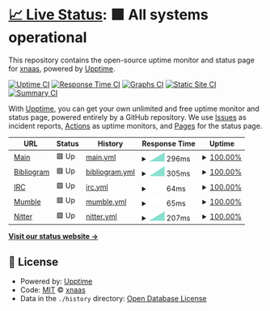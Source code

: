 # [📈 Live Status](https://xnaas.github.io/status-asak): <!--live status--> **🟩 All systems operational**

This repository contains the open-source uptime monitor and status page for [xnaas](https://xnaas.info/), powered by [Upptime](https://github.com/upptime/upptime).

[![Uptime CI](https://github.com/xnaas/status-asak/workflows/Uptime%20CI/badge.svg)](https://github.com/xnaas/status-asak/actions?query=workflow%3A%22Uptime+CI%22)
[![Response Time CI](https://github.com/xnaas/status-asak/workflows/Response%20Time%20CI/badge.svg)](https://github.com/xnaas/status-asak/actions?query=workflow%3A%22Response+Time+CI%22)
[![Graphs CI](https://github.com/xnaas/status-asak/workflows/Graphs%20CI/badge.svg)](https://github.com/xnaas/status-asak/actions?query=workflow%3A%22Graphs+CI%22)
[![Static Site CI](https://github.com/xnaas/status-asak/workflows/Static%20Site%20CI/badge.svg)](https://github.com/xnaas/status-asak/actions?query=workflow%3A%22Static+Site+CI%22)
[![Summary CI](https://github.com/xnaas/status-asak/workflows/Summary%20CI/badge.svg)](https://github.com/xnaas/status-asak/actions?query=workflow%3A%22Summary+CI%22)

With [Upptime](https://upptime.js.org), you can get your own unlimited and free uptime monitor and status page, powered entirely by a GitHub repository. We use [Issues](https://github.com/xnaas/status-asak/issues) as incident reports, [Actions](https://github.com/xnaas/status-asak/actions) as uptime monitors, and [Pages](https://xnaas.github.io/status-asak) for the status page.

<!--start: status pages-->
<!-- This summary is generated by Upptime (https://github.com/upptime/upptime) -->
<!-- Do not edit this manually, your changes will be overwritten -->
<!-- prettier-ignore -->
| URL | Status | History | Response Time | Uptime |
| --- | ------ | ------- | ------------- | ------ |
| <img alt="" src="https://favicons.githubusercontent.com/actionsack.com" height="13"> [Main](https://actionsack.com) | 🟩 Up | [main.yml](https://github.com/xnaas/status-asak/commits/HEAD/history/main.yml) | <details><summary><img alt="Response time graph" src="./graphs/main/response-time-week.png" height="20"> 296ms</summary><br><a href="https://xnaas.github.io/status-asak/history/main"><img alt="Response time 296" src="https://img.shields.io/endpoint?url=https%3A%2F%2Fraw.githubusercontent.com%2Fxnaas%2Fstatus-asak%2FHEAD%2Fapi%2Fmain%2Fresponse-time.json"></a><br><a href="https://xnaas.github.io/status-asak/history/main"><img alt="24-hour response time 296" src="https://img.shields.io/endpoint?url=https%3A%2F%2Fraw.githubusercontent.com%2Fxnaas%2Fstatus-asak%2FHEAD%2Fapi%2Fmain%2Fresponse-time-day.json"></a><br><a href="https://xnaas.github.io/status-asak/history/main"><img alt="7-day response time 296" src="https://img.shields.io/endpoint?url=https%3A%2F%2Fraw.githubusercontent.com%2Fxnaas%2Fstatus-asak%2FHEAD%2Fapi%2Fmain%2Fresponse-time-week.json"></a><br><a href="https://xnaas.github.io/status-asak/history/main"><img alt="30-day response time 296" src="https://img.shields.io/endpoint?url=https%3A%2F%2Fraw.githubusercontent.com%2Fxnaas%2Fstatus-asak%2FHEAD%2Fapi%2Fmain%2Fresponse-time-month.json"></a><br><a href="https://xnaas.github.io/status-asak/history/main"><img alt="1-year response time 296" src="https://img.shields.io/endpoint?url=https%3A%2F%2Fraw.githubusercontent.com%2Fxnaas%2Fstatus-asak%2FHEAD%2Fapi%2Fmain%2Fresponse-time-year.json"></a></details> | <details><summary><a href="https://xnaas.github.io/status-asak/history/main">100.00%</a></summary><a href="https://xnaas.github.io/status-asak/history/main"><img alt="All-time uptime 100.00%" src="https://img.shields.io/endpoint?url=https%3A%2F%2Fraw.githubusercontent.com%2Fxnaas%2Fstatus-asak%2FHEAD%2Fapi%2Fmain%2Fuptime.json"></a><br><a href="https://xnaas.github.io/status-asak/history/main"><img alt="24-hour uptime 100.00%" src="https://img.shields.io/endpoint?url=https%3A%2F%2Fraw.githubusercontent.com%2Fxnaas%2Fstatus-asak%2FHEAD%2Fapi%2Fmain%2Fuptime-day.json"></a><br><a href="https://xnaas.github.io/status-asak/history/main"><img alt="7-day uptime 100.00%" src="https://img.shields.io/endpoint?url=https%3A%2F%2Fraw.githubusercontent.com%2Fxnaas%2Fstatus-asak%2FHEAD%2Fapi%2Fmain%2Fuptime-week.json"></a><br><a href="https://xnaas.github.io/status-asak/history/main"><img alt="30-day uptime 100.00%" src="https://img.shields.io/endpoint?url=https%3A%2F%2Fraw.githubusercontent.com%2Fxnaas%2Fstatus-asak%2FHEAD%2Fapi%2Fmain%2Fuptime-month.json"></a><br><a href="https://xnaas.github.io/status-asak/history/main"><img alt="1-year uptime 100.00%" src="https://img.shields.io/endpoint?url=https%3A%2F%2Fraw.githubusercontent.com%2Fxnaas%2Fstatus-asak%2FHEAD%2Fapi%2Fmain%2Fuptime-year.json"></a></details>
| <img alt="" src="https://favicons.githubusercontent.com/bib.actionsack.com" height="13"> [Bibliogram](https://bib.actionsack.com) | 🟩 Up | [bibliogram.yml](https://github.com/xnaas/status-asak/commits/HEAD/history/bibliogram.yml) | <details><summary><img alt="Response time graph" src="./graphs/bibliogram/response-time-week.png" height="20"> 305ms</summary><br><a href="https://xnaas.github.io/status-asak/history/bibliogram"><img alt="Response time 305" src="https://img.shields.io/endpoint?url=https%3A%2F%2Fraw.githubusercontent.com%2Fxnaas%2Fstatus-asak%2FHEAD%2Fapi%2Fbibliogram%2Fresponse-time.json"></a><br><a href="https://xnaas.github.io/status-asak/history/bibliogram"><img alt="24-hour response time 305" src="https://img.shields.io/endpoint?url=https%3A%2F%2Fraw.githubusercontent.com%2Fxnaas%2Fstatus-asak%2FHEAD%2Fapi%2Fbibliogram%2Fresponse-time-day.json"></a><br><a href="https://xnaas.github.io/status-asak/history/bibliogram"><img alt="7-day response time 305" src="https://img.shields.io/endpoint?url=https%3A%2F%2Fraw.githubusercontent.com%2Fxnaas%2Fstatus-asak%2FHEAD%2Fapi%2Fbibliogram%2Fresponse-time-week.json"></a><br><a href="https://xnaas.github.io/status-asak/history/bibliogram"><img alt="30-day response time 305" src="https://img.shields.io/endpoint?url=https%3A%2F%2Fraw.githubusercontent.com%2Fxnaas%2Fstatus-asak%2FHEAD%2Fapi%2Fbibliogram%2Fresponse-time-month.json"></a><br><a href="https://xnaas.github.io/status-asak/history/bibliogram"><img alt="1-year response time 305" src="https://img.shields.io/endpoint?url=https%3A%2F%2Fraw.githubusercontent.com%2Fxnaas%2Fstatus-asak%2FHEAD%2Fapi%2Fbibliogram%2Fresponse-time-year.json"></a></details> | <details><summary><a href="https://xnaas.github.io/status-asak/history/bibliogram">100.00%</a></summary><a href="https://xnaas.github.io/status-asak/history/bibliogram"><img alt="All-time uptime 100.00%" src="https://img.shields.io/endpoint?url=https%3A%2F%2Fraw.githubusercontent.com%2Fxnaas%2Fstatus-asak%2FHEAD%2Fapi%2Fbibliogram%2Fuptime.json"></a><br><a href="https://xnaas.github.io/status-asak/history/bibliogram"><img alt="24-hour uptime 100.00%" src="https://img.shields.io/endpoint?url=https%3A%2F%2Fraw.githubusercontent.com%2Fxnaas%2Fstatus-asak%2FHEAD%2Fapi%2Fbibliogram%2Fuptime-day.json"></a><br><a href="https://xnaas.github.io/status-asak/history/bibliogram"><img alt="7-day uptime 100.00%" src="https://img.shields.io/endpoint?url=https%3A%2F%2Fraw.githubusercontent.com%2Fxnaas%2Fstatus-asak%2FHEAD%2Fapi%2Fbibliogram%2Fuptime-week.json"></a><br><a href="https://xnaas.github.io/status-asak/history/bibliogram"><img alt="30-day uptime 100.00%" src="https://img.shields.io/endpoint?url=https%3A%2F%2Fraw.githubusercontent.com%2Fxnaas%2Fstatus-asak%2FHEAD%2Fapi%2Fbibliogram%2Fuptime-month.json"></a><br><a href="https://xnaas.github.io/status-asak/history/bibliogram"><img alt="1-year uptime 100.00%" src="https://img.shields.io/endpoint?url=https%3A%2F%2Fraw.githubusercontent.com%2Fxnaas%2Fstatus-asak%2FHEAD%2Fapi%2Fbibliogram%2Fuptime-year.json"></a></details>
| <img alt="" src="https://favicons.githubusercontent.com/null" height="13"> [IRC](chat.actionsack.com) | 🟩 Up | [irc.yml](https://github.com/xnaas/status-asak/commits/HEAD/history/irc.yml) | <details><summary><img alt="Response time graph" src="./graphs/irc/response-time-week.png" height="20"> 64ms</summary><br><a href="https://xnaas.github.io/status-asak/history/irc"><img alt="Response time 64" src="https://img.shields.io/endpoint?url=https%3A%2F%2Fraw.githubusercontent.com%2Fxnaas%2Fstatus-asak%2FHEAD%2Fapi%2Firc%2Fresponse-time.json"></a><br><a href="https://xnaas.github.io/status-asak/history/irc"><img alt="24-hour response time 64" src="https://img.shields.io/endpoint?url=https%3A%2F%2Fraw.githubusercontent.com%2Fxnaas%2Fstatus-asak%2FHEAD%2Fapi%2Firc%2Fresponse-time-day.json"></a><br><a href="https://xnaas.github.io/status-asak/history/irc"><img alt="7-day response time 64" src="https://img.shields.io/endpoint?url=https%3A%2F%2Fraw.githubusercontent.com%2Fxnaas%2Fstatus-asak%2FHEAD%2Fapi%2Firc%2Fresponse-time-week.json"></a><br><a href="https://xnaas.github.io/status-asak/history/irc"><img alt="30-day response time 64" src="https://img.shields.io/endpoint?url=https%3A%2F%2Fraw.githubusercontent.com%2Fxnaas%2Fstatus-asak%2FHEAD%2Fapi%2Firc%2Fresponse-time-month.json"></a><br><a href="https://xnaas.github.io/status-asak/history/irc"><img alt="1-year response time 64" src="https://img.shields.io/endpoint?url=https%3A%2F%2Fraw.githubusercontent.com%2Fxnaas%2Fstatus-asak%2FHEAD%2Fapi%2Firc%2Fresponse-time-year.json"></a></details> | <details><summary><a href="https://xnaas.github.io/status-asak/history/irc">100.00%</a></summary><a href="https://xnaas.github.io/status-asak/history/irc"><img alt="All-time uptime 100.00%" src="https://img.shields.io/endpoint?url=https%3A%2F%2Fraw.githubusercontent.com%2Fxnaas%2Fstatus-asak%2FHEAD%2Fapi%2Firc%2Fuptime.json"></a><br><a href="https://xnaas.github.io/status-asak/history/irc"><img alt="24-hour uptime 100.00%" src="https://img.shields.io/endpoint?url=https%3A%2F%2Fraw.githubusercontent.com%2Fxnaas%2Fstatus-asak%2FHEAD%2Fapi%2Firc%2Fuptime-day.json"></a><br><a href="https://xnaas.github.io/status-asak/history/irc"><img alt="7-day uptime 100.00%" src="https://img.shields.io/endpoint?url=https%3A%2F%2Fraw.githubusercontent.com%2Fxnaas%2Fstatus-asak%2FHEAD%2Fapi%2Firc%2Fuptime-week.json"></a><br><a href="https://xnaas.github.io/status-asak/history/irc"><img alt="30-day uptime 100.00%" src="https://img.shields.io/endpoint?url=https%3A%2F%2Fraw.githubusercontent.com%2Fxnaas%2Fstatus-asak%2FHEAD%2Fapi%2Firc%2Fuptime-month.json"></a><br><a href="https://xnaas.github.io/status-asak/history/irc"><img alt="1-year uptime 100.00%" src="https://img.shields.io/endpoint?url=https%3A%2F%2Fraw.githubusercontent.com%2Fxnaas%2Fstatus-asak%2FHEAD%2Fapi%2Firc%2Fuptime-year.json"></a></details>
| <img alt="" src="https://favicons.githubusercontent.com/null" height="13"> [Mumble](chat.actionsack.com) | 🟩 Up | [mumble.yml](https://github.com/xnaas/status-asak/commits/HEAD/history/mumble.yml) | <details><summary><img alt="Response time graph" src="./graphs/mumble/response-time-week.png" height="20"> 65ms</summary><br><a href="https://xnaas.github.io/status-asak/history/mumble"><img alt="Response time 65" src="https://img.shields.io/endpoint?url=https%3A%2F%2Fraw.githubusercontent.com%2Fxnaas%2Fstatus-asak%2FHEAD%2Fapi%2Fmumble%2Fresponse-time.json"></a><br><a href="https://xnaas.github.io/status-asak/history/mumble"><img alt="24-hour response time 65" src="https://img.shields.io/endpoint?url=https%3A%2F%2Fraw.githubusercontent.com%2Fxnaas%2Fstatus-asak%2FHEAD%2Fapi%2Fmumble%2Fresponse-time-day.json"></a><br><a href="https://xnaas.github.io/status-asak/history/mumble"><img alt="7-day response time 65" src="https://img.shields.io/endpoint?url=https%3A%2F%2Fraw.githubusercontent.com%2Fxnaas%2Fstatus-asak%2FHEAD%2Fapi%2Fmumble%2Fresponse-time-week.json"></a><br><a href="https://xnaas.github.io/status-asak/history/mumble"><img alt="30-day response time 65" src="https://img.shields.io/endpoint?url=https%3A%2F%2Fraw.githubusercontent.com%2Fxnaas%2Fstatus-asak%2FHEAD%2Fapi%2Fmumble%2Fresponse-time-month.json"></a><br><a href="https://xnaas.github.io/status-asak/history/mumble"><img alt="1-year response time 65" src="https://img.shields.io/endpoint?url=https%3A%2F%2Fraw.githubusercontent.com%2Fxnaas%2Fstatus-asak%2FHEAD%2Fapi%2Fmumble%2Fresponse-time-year.json"></a></details> | <details><summary><a href="https://xnaas.github.io/status-asak/history/mumble">100.00%</a></summary><a href="https://xnaas.github.io/status-asak/history/mumble"><img alt="All-time uptime 100.00%" src="https://img.shields.io/endpoint?url=https%3A%2F%2Fraw.githubusercontent.com%2Fxnaas%2Fstatus-asak%2FHEAD%2Fapi%2Fmumble%2Fuptime.json"></a><br><a href="https://xnaas.github.io/status-asak/history/mumble"><img alt="24-hour uptime 100.00%" src="https://img.shields.io/endpoint?url=https%3A%2F%2Fraw.githubusercontent.com%2Fxnaas%2Fstatus-asak%2FHEAD%2Fapi%2Fmumble%2Fuptime-day.json"></a><br><a href="https://xnaas.github.io/status-asak/history/mumble"><img alt="7-day uptime 100.00%" src="https://img.shields.io/endpoint?url=https%3A%2F%2Fraw.githubusercontent.com%2Fxnaas%2Fstatus-asak%2FHEAD%2Fapi%2Fmumble%2Fuptime-week.json"></a><br><a href="https://xnaas.github.io/status-asak/history/mumble"><img alt="30-day uptime 100.00%" src="https://img.shields.io/endpoint?url=https%3A%2F%2Fraw.githubusercontent.com%2Fxnaas%2Fstatus-asak%2FHEAD%2Fapi%2Fmumble%2Fuptime-month.json"></a><br><a href="https://xnaas.github.io/status-asak/history/mumble"><img alt="1-year uptime 100.00%" src="https://img.shields.io/endpoint?url=https%3A%2F%2Fraw.githubusercontent.com%2Fxnaas%2Fstatus-asak%2FHEAD%2Fapi%2Fmumble%2Fuptime-year.json"></a></details>
| <img alt="" src="https://favicons.githubusercontent.com/nitter.actionsack.com" height="13"> [Nitter](https://nitter.actionsack.com) | 🟩 Up | [nitter.yml](https://github.com/xnaas/status-asak/commits/HEAD/history/nitter.yml) | <details><summary><img alt="Response time graph" src="./graphs/nitter/response-time-week.png" height="20"> 207ms</summary><br><a href="https://xnaas.github.io/status-asak/history/nitter"><img alt="Response time 207" src="https://img.shields.io/endpoint?url=https%3A%2F%2Fraw.githubusercontent.com%2Fxnaas%2Fstatus-asak%2FHEAD%2Fapi%2Fnitter%2Fresponse-time.json"></a><br><a href="https://xnaas.github.io/status-asak/history/nitter"><img alt="24-hour response time 207" src="https://img.shields.io/endpoint?url=https%3A%2F%2Fraw.githubusercontent.com%2Fxnaas%2Fstatus-asak%2FHEAD%2Fapi%2Fnitter%2Fresponse-time-day.json"></a><br><a href="https://xnaas.github.io/status-asak/history/nitter"><img alt="7-day response time 207" src="https://img.shields.io/endpoint?url=https%3A%2F%2Fraw.githubusercontent.com%2Fxnaas%2Fstatus-asak%2FHEAD%2Fapi%2Fnitter%2Fresponse-time-week.json"></a><br><a href="https://xnaas.github.io/status-asak/history/nitter"><img alt="30-day response time 207" src="https://img.shields.io/endpoint?url=https%3A%2F%2Fraw.githubusercontent.com%2Fxnaas%2Fstatus-asak%2FHEAD%2Fapi%2Fnitter%2Fresponse-time-month.json"></a><br><a href="https://xnaas.github.io/status-asak/history/nitter"><img alt="1-year response time 207" src="https://img.shields.io/endpoint?url=https%3A%2F%2Fraw.githubusercontent.com%2Fxnaas%2Fstatus-asak%2FHEAD%2Fapi%2Fnitter%2Fresponse-time-year.json"></a></details> | <details><summary><a href="https://xnaas.github.io/status-asak/history/nitter">100.00%</a></summary><a href="https://xnaas.github.io/status-asak/history/nitter"><img alt="All-time uptime 100.00%" src="https://img.shields.io/endpoint?url=https%3A%2F%2Fraw.githubusercontent.com%2Fxnaas%2Fstatus-asak%2FHEAD%2Fapi%2Fnitter%2Fuptime.json"></a><br><a href="https://xnaas.github.io/status-asak/history/nitter"><img alt="24-hour uptime 100.00%" src="https://img.shields.io/endpoint?url=https%3A%2F%2Fraw.githubusercontent.com%2Fxnaas%2Fstatus-asak%2FHEAD%2Fapi%2Fnitter%2Fuptime-day.json"></a><br><a href="https://xnaas.github.io/status-asak/history/nitter"><img alt="7-day uptime 100.00%" src="https://img.shields.io/endpoint?url=https%3A%2F%2Fraw.githubusercontent.com%2Fxnaas%2Fstatus-asak%2FHEAD%2Fapi%2Fnitter%2Fuptime-week.json"></a><br><a href="https://xnaas.github.io/status-asak/history/nitter"><img alt="30-day uptime 100.00%" src="https://img.shields.io/endpoint?url=https%3A%2F%2Fraw.githubusercontent.com%2Fxnaas%2Fstatus-asak%2FHEAD%2Fapi%2Fnitter%2Fuptime-month.json"></a><br><a href="https://xnaas.github.io/status-asak/history/nitter"><img alt="1-year uptime 100.00%" src="https://img.shields.io/endpoint?url=https%3A%2F%2Fraw.githubusercontent.com%2Fxnaas%2Fstatus-asak%2FHEAD%2Fapi%2Fnitter%2Fuptime-year.json"></a></details>

<!--end: status pages-->

[**Visit our status website →**](https://xnaas.github.io/status-asak)

## 📄 License

- Powered by: [Upptime](https://github.com/upptime/upptime)
- Code: [MIT](./LICENSE) © [xnaas](https://xnaas.info/)
- Data in the `./history` directory: [Open Database License](https://opendatacommons.org/licenses/odbl/1-0/)
